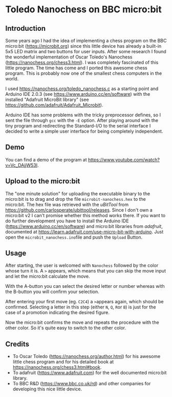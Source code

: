 # Toledo Nanochess on BBC micro:bit

## Introduction
Some years ago I had the idea of implementing a chess program on the BBC micro:bit (https://microbit.org) since 
this little device has already a built-in 5x5 LED matrix and two buttons for user inputs. After some research I found
the wonderful implementation of Oscar Toledo's Nanochess (https://nanochess.org/chess3.html). I was completely
fascinated of this little program. The time has come and I ported this awesome chess program. This is probably now one of the smallest chess computers in the world.

I used https://nanochess.org/toledo_nanochess.c as a starting point and Arduino IDE 2.0.3 (see https://www.arduino.cc/en/software) with the installed "Adafruit MicroBit library" (see https://github.com/adafruit/Adafruit_Microbit).

Arduino IDE has some problems with the tricky preprocessor defines, so I sent the file through ``gcc`` with the ``-E`` option.
After playing around with the tiny program and redirecting the Standard-I/O to the serial interface I decided to write 
a simple user interface for being completely independent.

## Demo
You can find a demo of the program at https://www.youtube.com/watch?v=Vc_DAjjW53I.

## Upload to the micro:bit
The "one minute solution" for uploading the executable binary to the micro:bit is to drag and drop the file ``microbit-nanochess.hex`` to the micro:bit. The hex file was retrieved with the *uBitTool* from https://github.com/carlosperate/ubittool/releases. Since I don't own a micro:bit v2 I can't promise whether this method works there. If you want to do further development you have to install the Arduino IDE (https://www.arduino.cc/en/software) and micro:bit libraries from *adafruit*, documented at https://learn.adafruit.com/use-micro-bit-with-arduino. Just open the ``microbit_nanochess.ino``file and push the ``Upload`` Button.

## Usage
After starting, the user is welcomed with ``Nanochess`` followed by the color whose turn it is. A ``>`` appears, which means that you can skip the move input and let the micro:bit calculate the move. 

With the A-button you can select the desired letter or number whereas with the B-button you will confirm your selection. 

After entering your first move (eg. ``C2C4``) a ``>``appears again, which should be confirmed. Selecting a letter in this step (either ``N``, ``Q``, ``R``or ``B``) is just for the case of a promotion indicating the desired figure. 

Now the micro:bit confirms the move and repeats the procedure with the other color. So it's quite easy to switch to the other color. 

## Credits
* To Oscar Toledo (https://nanochess.org/author.html) for his awesome little chess program and for his detailed book at https://nanochess.org/chess3.html#book.
* To adafruit (https://www.adafruit.com) for the well documented micro:bit library.
* To BBC R&D (https://www.bbc.co.uk/rd) and other companies for developing this nice little device.


